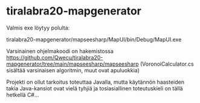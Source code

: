 # tiralabra20-mapgenerator

Valmis exe löytyy polulta:

tiralabra20-mapgenerator/mapseesharp/MapUI/bin/Debug/MapUI.exe

Varsinainen ohjelmakoodi on hakemistossa https://github.com/Qwecu/tiralabra20-mapgenerator/tree/main/mapseesharp/mapseesharp (VoronoiCalculator.cs sisältää varsinaisen algoritmin, muut ovat apuluokkia)

Projekti on ollut tarkoitus toteuttaa Javalla, mutta käytännön haasteiden takia Java-kansiot ovat vielä tyhjiä ja tosiasiallinen toteutuskieli on tällä hetkellä C#...
